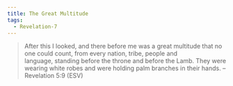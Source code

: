 ```yaml
---
title: The Great Multitude
tags:
  - Revelation-7
---
```

>After this I looked, and there before me was a great multitude that no one could count, from every nation, tribe, people and language, standing before the throne and before the Lamb. They were wearing white robes and were holding palm branches in their hands. – Revelation 5:9 (ESV)
